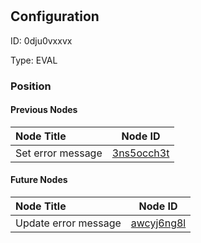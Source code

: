 # 
## Configuration
ID:  0dju0vxxvx

Type: EVAL 








### Position

#### Previous Nodes
| Node Title | Node ID |
| :------------- | ------------ |
| Set error message | [3ns5occh3t](./3ns5occh3t.md) | 
 
 #### Future Nodes
| Node Title | Node ID |
| :------------- | ------------ |
| Update error message |[awcyj6ng8l](./awcyj6ng8l.md) | 